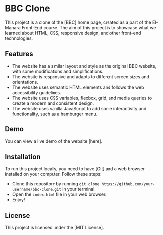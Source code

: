 # BBC Clone

This project is a clone of the [BBC] home page, created as a part of the El-Manara Front-End course. The aim of this project is to showcase what we learned about HTML, CSS, responsive design, and other front-end technologies.

## Features

- The website has a similar layout and style as the original BBC website, with some modifications and simplifications.
- The website is responsive and adapts to different screen sizes and orientations.
- The website uses semantic HTML elements and follows the web accessibility guidelines.
- The website uses CSS variables, flexbox, grid, and media queries to create a modern and consistent design.
- The website uses vanilla JavaScript to add some interactivity and functionality, such as a hamburger menu.

## Demo

You can view a live demo of the website [here].

## Installation

To run this project locally, you need to have [Git] and a web browser installed on your computer. Follow these steps:

- Clone this repository by running `git clone https://github.com/your-username/bbc-clone.git` in your terminal.
- Open the `index.html` file in your web browser.
- Enjoy!

## License

This project is licensed under the [MIT License].
